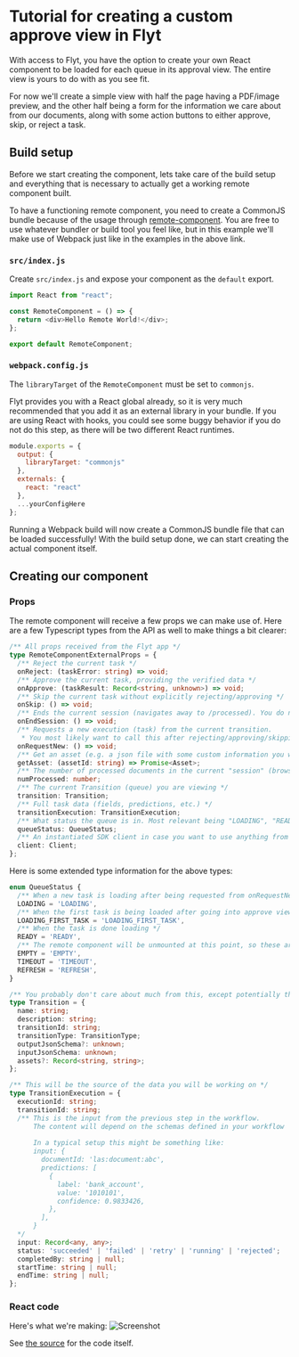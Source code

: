 # Tutorial for creating a custom approve view in Flyt

With access to Flyt, you have the option to create your own React component to be loaded for each queue in its approval view.
The entire view is yours to do with as you see fit.

For now we'll create a simple view with half the page having a PDF/image preview, and the other half being a form
for the information we care about from our documents, along with some action buttons to either approve, skip, or reject a task.

## Build setup

Before we start creating the component, lets take care of the build setup and everything that is necessary to actually get a working remote component built.

To have a functioning remote component, you need to create a CommonJS bundle because of the usage through [remote-component](https://github.com/Paciolan/remote-component).
You are free to use whatever bundler or build tool you feel like, but in this example we'll make use of Webpack just like in the examples in the above link.

### `src/index.js`

Create `src/index.js` and expose your component as the `default` export.

```javascript
import React from "react";

const RemoteComponent = () => {
  return <div>Hello Remote World!</div>;
};

export default RemoteComponent;
```

### `webpack.config.js`

The `libraryTarget` of the `RemoteComponent` must be set to `commonjs`.

Flyt provides you with a React global already, so it is very much recommended that you add it as an external library in your bundle.
If you are using React with hooks, you could see some buggy behavior if you do not do this step, as there will be two different React runtimes.


```javascript
module.exports = {
  output: {
    libraryTarget: "commonjs"
  },
  externals: {
    react: "react"
  },
  ...yourConfigHere
};
```

Running a Webpack build will now create a CommonJS bundle file that can be loaded successfully! With the build setup done, we can start creating the actual component itself.

## Creating our component

### Props
The remote component will receive a few props we can make use of. Here are a few Typescript types from the API as well to make things a bit clearer:

```ts
/** All props received from the Flyt app */
type RemoteComponentExternalProps = {
  /** Reject the current task */
  onReject: (taskError: string) => void;
  /** Approve the current task, providing the verified data */
  onApprove: (taskResult: Record<string, unknown>) => void;
  /** Skip the current task without explicitly rejecting/approving */
  onSkip: () => void;
  /** Ends the current session (navigates away to /processed). You do not need to use this. */
  onEndSession: () => void;
  /** Requests a new execution (task) from the current transition.
   * You most likely want to call this after rejecting/approving/skipping, in order to get a new execution */
  onRequestNew: () => void;
  /** Get an asset (e.g. a json file with some custom information you want to fetch) */
  getAsset: (assetId: string) => Promise<Asset>;
  /** The number of processed documents in the current "session" (browsing session without reloads) */
  numProcessed: number;
  /** The current Transition (queue) you are viewing */
  transition: Transition;
  /** Full task data (fields, predictions, etc.) */
  transitionExecution: TransitionExecution;
  /** What status the queue is in. Most relevant being "LOADING", "READY" in this case */
  queueStatus: QueueStatus;
  /** An instantiated SDK client in case you want to use anything from the SDK directly */
  client: Client;
};
```
Here is some extended type information for the above types:

```ts
enum QueueStatus {
  /** When a new task is loading after being requested from onRequestNew above */
  LOADING = 'LOADING',
  /** When the first task is being loaded after going into approve view */
  LOADING_FIRST_TASK = 'LOADING_FIRST_TASK',
  /** When the task is done loading */
  READY = 'READY',
  /** The remote component will be unmounted at this point, so these are not much use for you */
  EMPTY = 'EMPTY',
  TIMEOUT = 'TIMEOUT',
  REFRESH = 'REFRESH',
}

/** You probably don't care about much from this, except potentially the name and assets */
type Transition = {
  name: string;
  description: string;
  transitionId: string;
  transitionType: TransitionType;
  outputJsonSchema?: unknown;
  inputJsonSchema: unknown;
  assets?: Record<string, string>;
};

/** This will be the source of the data you will be working on */
type TransitionExecution = {
  executionId: string;
  transitionId: string;
  /** This is the input from the previous step in the workflow.
      The content will depend on the schemas defined in your workflow
    
      In a typical setup this might be something like:
      input: {
        documentId: 'las:document:abc',
        predictions: [
          {
            label: 'bank_account',
            value: '1010101',
            confidence: 0.9833426,
          },
        ],
      }
  */
  input: Record<any, any>;
  status: 'succeeded' | 'failed' | 'retry' | 'running' | 'rejected';
  completedBy: string | null;
  startTime: string | null;
  endTime: string | null;
};

```

### React code

Here's what we're making:
![Screenshot](remote.png?raw=true)

See [the source](https://github.com/LucidtechAI/las-docs/tree/master/tutorials/simple-demo/frontend/src/) for the code itself.
